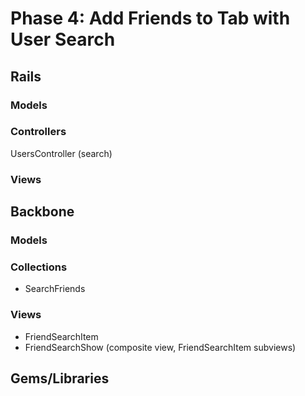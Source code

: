 # Phase 4: Add Friends to Tab with User Search

## Rails
### Models

### Controllers
UsersController (search)

### Views

## Backbone
### Models

### Collections
* SearchFriends

### Views
* FriendSearchItem
* FriendSearchShow (composite view, FriendSearchItem subviews)

## Gems/Libraries

